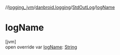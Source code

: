 //[logging_jvm](../../../index.md)/[danbroid.logging](../index.md)/[StdOutLog](index.md)/[logName](log-name.md)

# logName

[jvm]\
open override var [logName](log-name.md): [String](https://kotlinlang.org/api/latest/jvm/stdlib/kotlin/-string/index.html)
